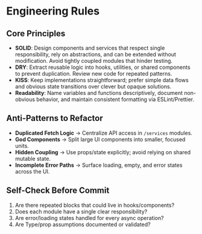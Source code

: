 # Engineering Rules

## Core Principles
- **SOLID**: Design components and services that respect single responsibility, rely on abstractions, and can be extended without modification. Avoid tightly coupled modules that hinder testing.
- **DRY**: Extract reusable logic into hooks, utilities, or shared components to prevent duplication. Review new code for repeated patterns.
- **KISS**: Keep implementations straightforward; prefer simple data flows and obvious state transitions over clever but opaque solutions.
- **Readability**: Name variables and functions descriptively, document non-obvious behavior, and maintain consistent formatting via ESLint/Prettier.

## Anti-Patterns to Refactor
- **Duplicated Fetch Logic** → Centralize API access in `/services` modules.
- **God Components** → Split large UI components into smaller, focused units.
- **Hidden Coupling** → Use props/state explicitly; avoid relying on shared mutable state.
- **Incomplete Error Paths** → Surface loading, empty, and error states across the UI.

## Self-Check Before Commit
1. Are there repeated blocks that could live in hooks/components?
2. Does each module have a single clear responsibility?
3. Are error/loading states handled for every async operation?
4. Are Type/prop assumptions documented or validated?
